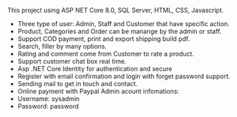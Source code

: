 This project using ASP NET Core 8.0, SQL Server, HTML, CSS, Javascript.
  + Three type of user: Admin, Staff and Customer that have specific action.
  + Product, Categories and Order can be manange by the admin or staff.
  + Support COD payment, print and export shipping build pdf.
  + Search, filler by many options.
  + Rating and comment come from Customer to rate a product.
  + Support customer chat box real time.
  + Asp .NET Core Identity for authentication and secure
  + Register with email confirmation and login with forget password support.
  + Sending mail to get in touch and contact.
  + Online payment with Paypal
Admin acount infomations:
  + Username: sysadmin
  + Password: password
